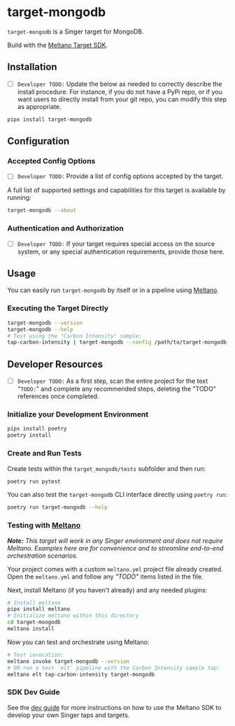 # target-mongodb

`target-mongodb` is a Singer target for MongoDB.

Build with the [Meltano Target SDK](https://sdk.meltano.com).

## Installation

- [ ] `Developer TODO:` Update the below as needed to correctly describe the install procedure. For instance, if you do not have a PyPi repo, or if you want users to directly install from your git repo, you can modify this step as appropriate.

```bash
pipx install target-mongodb
```

## Configuration

### Accepted Config Options

- [ ] `Developer TODO:` Provide a list of config options accepted by the target.

A full list of supported settings and capabilities for this
target is available by running:

```bash
target-mongodb --about
```

### Authentication and Authorization

- [ ] `Developer TODO:` If your target requires special access on the source system, or any special authentication requirements, provide those here.

## Usage

You can easily run `target-mongodb` by itself or in a pipeline using [Meltano](www.meltano.com).

### Executing the Target Directly

```bash
target-mongodb --version
target-mongodb --help
# Test using the "Carbon Intensity" sample:
tap-carbon-intensity | target-mongodb --config /path/to/target-mongodb-config.json
```

## Developer Resources

- [ ] `Developer TODO:` As a first step, scan the entire project for the text "`TODO:`" and complete any recommended steps, deleting the "TODO" references once completed.

### Initialize your Development Environment

```bash
pipx install poetry
poetry install
```

### Create and Run Tests

Create tests within the `target_mongodb/tests` subfolder and
then run:

```bash
poetry run pytest
```

You can also test the `target-mongodb` CLI interface directly using `poetry run`:

```bash
poetry run target-mongodb --help
```

### Testing with [Meltano](meltano.com)

_**Note:** This target will work in any Singer environment and does not require Meltano.
Examples here are for convenience and to streamline end-to-end orchestration scenarios._

Your project comes with a custom `meltano.yml` project file already created. Open the `meltano.yml` and follow any _"TODO"_ items listed in
the file.

Next, install Meltano (if you haven't already) and any needed plugins:

```bash
# Install meltano
pipx install meltano
# Initialize meltano within this directory
cd target-mongodb
meltano install
```

Now you can test and orchestrate using Meltano:

```bash
# Test invocation:
meltano invoke target-mongodb --version
# OR run a test `elt` pipeline with the Carbon Intensity sample tap:
meltano elt tap-carbon-intensity target-mongodb
```

### SDK Dev Guide

See the [dev guide](../../docs/dev_guide.md) for more instructions on how to use the Meltano SDK to
develop your own Singer taps and targets.
